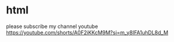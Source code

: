 # html
please subscribe my channel youtube https://youtube.com/shorts/A0F2iKKcM9M?si=m_y8IFA1uhDL8d_M
